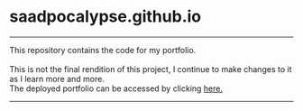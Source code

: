 # saadpocalypse.github.io

<hr>

This repository contains the code for my portfolio.<br><br>
This is not the final rendition of this project, I continue to make changes to it as I learn more and more. <br>
The deployed portfolio can be accessed by clicking [here.](https://saadpocalypse.github.io)

<hr>

